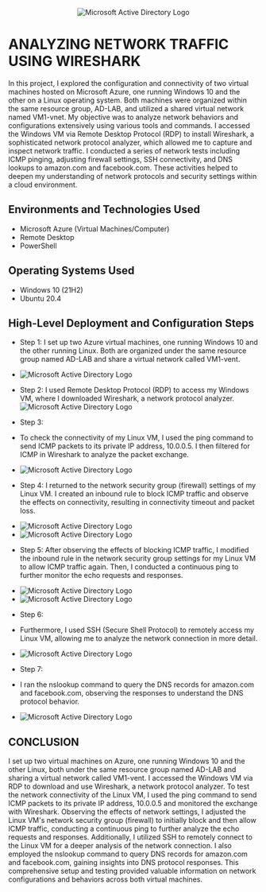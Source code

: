 <p align="center">
<img src="https://i.imgur.com/6xuIYna.png" alt="Microsoft Active Directory Logo"/>
</p>

<h1>ANALYZING NETWORK TRAFFIC USING WIRESHARK</h1>
In this project, I explored the configuration and connectivity of two virtual machines hosted on Microsoft Azure, one running Windows 10 and the other on a Linux operating system. Both machines were organized within the same resource group, AD-LAB, and utilized a shared virtual network named VM1-vnet. My objective was to analyze network behaviors and configurations extensively using various tools and commands. I accessed the Windows VM via Remote Desktop Protocol (RDP) to install Wireshark, a sophisticated network protocol analyzer, which allowed me to capture and inspect network traffic. I conducted a series of network tests including ICMP pinging, adjusting firewall settings, SSH connectivity, and DNS lookups to amazon.com and facebook.com. These activities helped to deepen my understanding of network protocols and security settings within a cloud environment.<br />


<h2>Environments and Technologies Used</h2>

- Microsoft Azure (Virtual Machines/Computer)
- Remote Desktop
- PowerShell

<h2>Operating Systems Used </h2>

- Windows 10 (21H2)
- Ubuntu 20.4

<h2>High-Level Deployment and Configuration Steps</h2>

- Step 1:
 I set up two Azure virtual machines, one running Windows 10 and the other running Linux. Both are organized under the same resource group named AD-LAB and share a virtual network called VM1-vent.
- <img src="https://i.imgur.com/cyNFPtC.png" alt="Microsoft Active Directory Logo"/>
- Step 2:
 I used Remote Desktop Protocol (RDP) to access my Windows VM, where I downloaded Wireshark, a network protocol analyzer.
  <img src="https://i.imgur.com/o95g8Z0.png" alt="Microsoft Active Directory Logo"/>
- Step 3:
- To check the connectivity of my Linux VM, I used the ping command to send ICMP packets to its private IP address, 10.0.0.5. I then filtered for ICMP in Wireshark to analyze the packet exchange.
- <img src="https://i.imgur.com/rYekHg0.png" alt="Microsoft Active Directory Logo"/>
- Step 4:
 I returned to the network security group (firewall) settings of my Linux VM. I created an inbound rule to block ICMP traffic and observe the effects on connectivity, resulting in connectivity timeout and packet loss.
- <img src="https://i.imgur.com/PErEHsW.png" alt="Microsoft Active Directory Logo"/>
- <img src="https://i.imgur.com/XlKBSK8.png" alt="Microsoft Active Directory Logo"/>
- Step 5:
 After observing the effects of blocking ICMP traffic, I modified the inbound rule in the network security group settings for my Linux VM to allow ICMP traffic again. Then, I conducted a continuous ping to further monitor the echo requests and responses.
- <img src="https://i.imgur.com/49MktQd.png" alt="Microsoft Active Directory Logo"/>
- <img src="https://i.imgur.com/M4XRDcs.png" alt="Microsoft Active Directory Logo"/>

-  Step 6:
-  Furthermore, I used SSH (Secure Shell Protocol) to remotely access my Linux VM, allowing me to analyze the network connection in more detail.
-  <img src="https://i.imgur.com/auEcVXp.png" alt="Microsoft Active Directory Logo"/>
-  Step 7:
-  I ran the nslookup command to query the DNS records for amazon.com and facebook.com, observing the responses to understand the DNS protocol behavior.
-  <img src="https://i.imgur.com/ksyPXUZ.png" alt="Microsoft Active Directory Logo"/>

<h2>CONCLUSION</h2>
I set up two virtual machines on Azure, one running Windows 10 and the other Linux, both under the same resource group named AD-LAB and sharing a virtual network called VM1-vent. I accessed the Windows VM via RDP to download and use Wireshark, a network protocol analyzer. To test the network connectivity of the Linux VM, I used the ping command to send ICMP packets to its private IP address, 10.0.0.5 and monitored the exchange with Wireshark. Observing the effects of network settings, I adjusted the Linux VM's network security group (firewall) to initially block and then allow ICMP traffic, conducting a continuous ping to further analyze the echo requests and responses. Additionally, I utilized SSH to remotely connect to the Linux VM for a deeper analysis of the network connection. I also employed the nslookup command to query DNS records for amazon.com and facebook.com, gaining insights into DNS protocol responses. This comprehensive setup and testing provided valuable information on network configurations and behaviors across both virtual machines.

